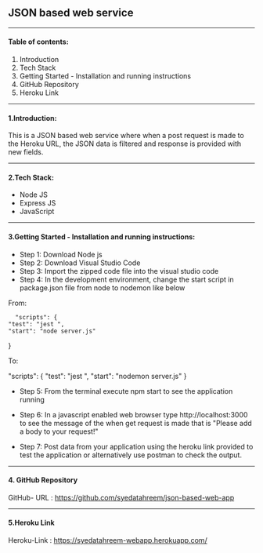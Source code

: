 ## JSON based web service

----------------------------------------------
#### Table of contents:
1. Introduction
2. Tech Stack
3. Getting Started - Installation and running instructions
4. GitHub Repository
5. Heroku Link
 
 

---------------------------------------------------------------------------------------------------

#### 1.Introduction:

This is a JSON based web service where when a post request is made to the Heroku URL, 
the JSON data is filtered and response is provided with new fields.
 
-----------------------------------------------------------------------------------------------------

#### 2.Tech Stack:
* Node JS
* Express JS
* JavaScript

--------------------------------------------------------------------------------------------------------

#### 3.Getting Started - Installation and running instructions:

* Step 1: Download Node js
* Step 2: Download Visual Studio Code
* Step 3: Import the zipped code file into the visual studio code
* Step 4: In the development environment, change the start script in package.json file from node to nodemon like below

 From: 
     
      "scripts": {
    "test": "jest ",
    "start": "node server.js"
  }

  To:

   "scripts": {
    "test": "jest ",
    "start": "nodemon server.js"
  }

  * Step 5: From the terminal execute npm start to see the application running
  * Step 6: In a javascript enabled web browser type http://localhost:3000 to see the message of the when get request is made that is
            "Please add a body to your request!"

  * Step 7: Post data from your application using the heroku link provided to test the application or alternatively use postman to 
            check the output.


-------------------------------------------------------------------------------------------------------

#### 4. GitHub Repository 
GitHub- URL : https://github.com/syedatahreem/json-based-web-app
 

------------------------------------------------------------------------------------------------------

#### 5.Heroku Link
Heroku-Link :  https://syedatahreem-webapp.herokuapp.com/

 
 